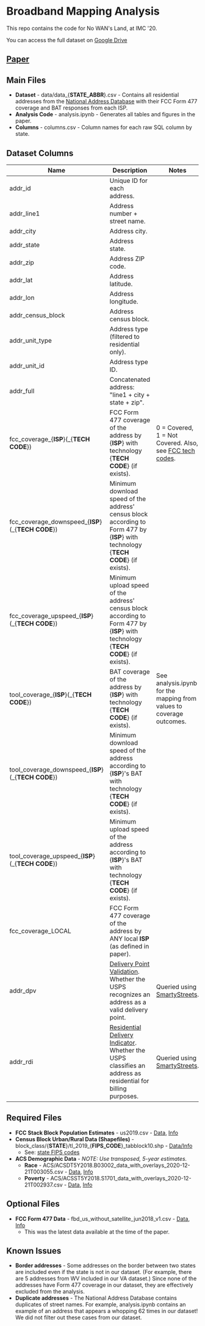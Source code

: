 # Broadband Mapping Analysis

This repo contains the code for No WAN's Land, at IMC '20.

You can access the full dataset on [Google Drive](https://drive.google.com/drive/u/3/folders/12mTemnw0QdEr4EGQpImCkmTHVb36IqSL)

## [Paper](https://dl.acm.org/doi/abs/10.1145/3419394.3423652)

## Main Files
- **Dataset** - data/data_{**STATE_ABBR**}.csv - Contains all residential addresses from the [National Address Database](https://www.transportation.gov/gis/national-address-database/national-address-database-0) with their FCC Form 477 coverage and BAT responses from each ISP.
- **Analysis Code** - analysis.ipynb - Generates all tables and figures in the paper.
- **Columns** - columns.csv - Column names for each raw SQL column by state.

## Dataset Columns
| Name | Description | Notes |
|-|-|-|
| addr\_id | Unique ID for each address. |  |
| addr\_line1 | Address number + street name. |  |
| addr\_city | Address city. |  |
| addr\_state | Address state. |  |
| addr\_zip | Address ZIP code. |  |
| addr\_lat | Address latitude. |  |
| addr\_lon | Address longitude. |  |
| addr\_census_block | Address census block. |  |
| addr\_unit_type | Address type (filtered to residential only). |  |
| addr\_unit\_id | Address type ID. |  |
| addr\_full | Concatenated address: "line1 + city + state + zip". |  |
| fcc\_coverage\_{**ISP**}(\_{**TECH CODE**}) | FCC Form 477 coverage of the address by {**ISP**} with technology {**TECH CODE**} (if exists). | 0 = Covered, 1 = Not Covered.  Also, see [FCC tech codes](https://www.fcc.gov/general/technology-codes-used-fixed-broadband-deployment-data). |
| fcc\_coverage\_downspeed\_{**ISP**}(\_{**TECH CODE**}) |  Minimum download speed of the address' census block according to Form 477 by {**ISP**} with technology {**TECH CODE**} (if exists). |  |
| fcc\_coverage\_upspeed\_{**ISP**}(\_{**TECH CODE**}) | Minimum upload speed of the address' census block according to Form 477 by {**ISP**} with technology {**TECH CODE**} (if exists). |  |
| tool\_coverage\_{**ISP**}(\_{**TECH CODE**}) | BAT coverage of the address by {**ISP**} with technology {**TECH CODE**} (if exists). | See analysis.ipynb for the mapping from values to coverage outcomes. |
| tool\_coverage\_downspeed\_{**ISP**}(\_{**TECH CODE**}) | Minimum download speed of the address according to {**ISP**}'s BAT with technology {**TECH CODE**} (if exists). |  |
| tool\_coverage\_upspeed\_{**ISP**}(\_{**TECH CODE**}) | Minimum upload speed of the address according to {**ISP**}'s BAT with technology {**TECH CODE**} (if exists). |  |
| fcc\_coverage\_LOCAL | FCC Form 477 coverage of the address by ANY local **ISP** (as defined in paper). |  |
| addr_dpv | [Delivery Point Validation](https://postalpro.usps.com/address-quality/dpv). Whether the USPS recognizes an address as a valid delivery point. | Queried using [SmartyStreets](https://smartystreets.com/). | |
| addr_rdi | [Residential Delivery Indicator](https://qusps.usps.com/nationalpremieraccounts/rdi.htm). Whether the USPS classifies an address as residential for billing purposes. | Queried using [SmartyStreets](https://smartystreets.com/). |

## Required Files
- **FCC Stack Block Population Estimates** - us2019.csv - [Data](https://www.fcc.gov/file/19314/download), [Info](https://www.fcc.gov/staff-block-estimates)
- **Census Block Urban/Rural Data (Shapefiles)** - block_class/{**STATE**}/tl\_2019\_{**FIPS_CODE**}\_tabblock10.shp - [Data/Info](https://www.census.gov/geographies/mapping-files/time-series/geo/tiger-line-file.html)
    - See: [state FIPS codes](https://www.nrcs.usda.gov/wps/portal/nrcs/detail/?cid=nrcs143_013696)
- **ACS Demographic Data** - _NOTE: Use transposed, 5-year estimates._
    - **Race** - ACS/ACSDT5Y2018.B03002_data_with_overlays_2020-12-21T003055.csv - [Data](https://data.census.gov/cedsci/table?q=ACSDT1Y2019.B03002&tid=ACSDT1Y2019.B03002&hidePreview=true), [Info](https://api.census.gov/data/2017/acs/acs1/groups/B03002.html)
    - **Poverty** - ACS/ACSST5Y2018.S1701_data_with_overlays_2020-12-21T002937.csv - [Data](https://data.census.gov/cedsci/table?q=ACSST1Y2019.S1701&tid=ACSST1Y2019.S1701&hidePreview=true), [Info](https://api.census.gov/data/2019/acs/acs1/subject/groups/S1701.html)

## Optional Files
- **FCC Form 477 Data** - fbd_us_without_satellite_jun2018_v1.csv - [Data](http://transition.fcc.gov/form477/BroadbandData/Fixed/Jun18/Version%201/US-Fixed-without-Satellite-Jun2018.zip), [Info](https://www.fcc.gov/general/broadband-deployment-data-fcc-form-477)
    - This was the latest data available at the time of the paper.

## Known Issues
- **Border addresses** - Some addresses on the border between two states are included even if the state is not in our dataset. (For example, there are 5 addresses from WV included in our VA dataset.) Since none of the addresses have Form 477 coverage in our dataset, they are effectively excluded from the analysis.
- **Duplicate addresses** - The National Address Database contains duplicates of street names. For example, analysis.ipynb contains an example of an address that appears a whopping 62 times in our dataset! We did not filter out these cases from our dataset.
